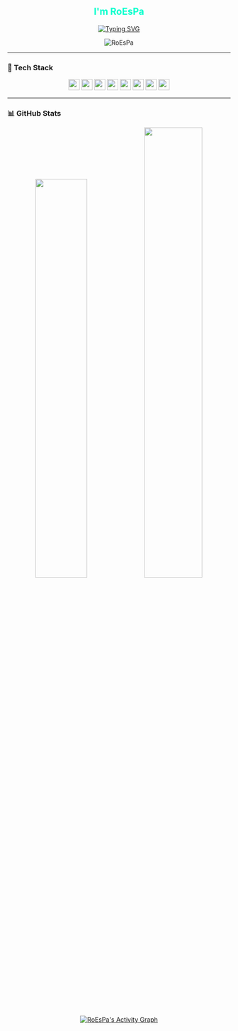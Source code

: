 <h2 align="center" style="color:#00FFCC;">I'm RoEsPa</h2>

<p align="center">
  <!-- Typing SVG by DenverCoder1 - https://github.com/DenverCoder1/readme-typing-svg -->
  <a href="https://github.com/DenverCoder1/readme-typing-svg">
    <img src="https://readme-typing-svg.demolab.com?lines=Web%20Developer;Systems%20Engineering%20Student;Focused%20on%20Security%20and%20Clean%20Architecture;Always%20learning...&font=Fira%20Code&center=true&width=500&height=45&color=00FFCC&vCenter=true&pause=1000&size=22" alt="Typing SVG" />
  </a>
</p>

<p align="center">
  <img src="https://komarev.com/ghpvc/?username=RoEsPa&label=Profile%20views" alt="RoEsPa" />
</p>

---

### 🚀 Tech Stack

<p align="center">
  <img src="https://img.shields.io/badge/Python-3776AB?style=for-the-badge&logo=python&logoColor=white" height="25">
  <img src="https://img.shields.io/badge/Django-092E20?style=for-the-badge&logo=django&logoColor=green" height="25">
  <img src="https://img.shields.io/badge/DRF-ff1709?style=for-the-badge&logo=django&logoColor=white&labelColor=gray" height="25">
  <img src="https://img.shields.io/badge/Angular-DD0031?style=for-the-badge&logo=angular&logoColor=white" height="25">
  <img src="https://img.shields.io/badge/TypeScript-3178C6?style=for-the-badge&logo=typescript&logoColor=white" height="25">
  <img src="https://img.shields.io/badge/PostgreSQL-336791?style=for-the-badge&logo=postgresql&logoColor=white" height="25">
  <img src="https://img.shields.io/badge/JWT-000000?style=for-the-badge&logo=jsonwebtokens&logoColor=white" height="25">
  <img src="https://img.shields.io/badge/Git-F05032?style=for-the-badge&logo=git&logoColor=white" height="25">
</p>

---

### 📊 GitHub Stats

<p align="center">
  <img width="48%" src="https://github-readme-stats.vercel.app/api?username=RoEsPa&show_icons=true&theme=github_dark" />
  <img width="51%" src="https://github-readme-streak-stats.herokuapp.com?user=RoEsPa&theme=github-dark&date_format=M%20j%5B%2C%20Y%5D" />
</p>

<p align="center">
  <a href="https://github.com/ashutosh00710/github-readme-activity-graph">
    <img alt="RoEsPa's Activity Graph" src="https://github-readme-activity-graph.vercel.app/graph/?username=RoEsPa&bg_color=1F222E&color=F8D866&line=F85D7F&point=FFFFFF&hide_border=true" />
  </a>
</p>
